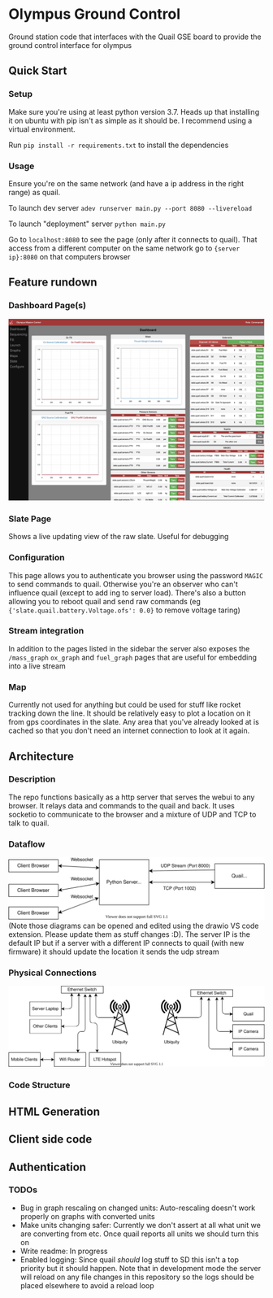 # Olympus Ground Control

Ground station code that interfaces with the Quail GSE board to provide the ground control interface for olympus 

## Quick Start

### Setup

Make sure you're using at least python version 3.7. Heads up that installing it on ubuntu with pip isn't as simple as it should be.  I recommend using a virtual environment.

Run `pip install -r requirements.txt` to install the dependencies

### Usage

Ensure you're on the same network (and have a ip address in the right range) as quail.

To launch dev server `adev runserver main.py --port 8080 --livereload`

To launch "deployment" server `python main.py`

Go to `localhost:8080` to see the page (only after it connects to quail). That access from a different computer on the same network go to `{server ip}:8080` on that computers browser

## Feature rundown

### Dashboard Page(s)

![Dashboard Page](imgs/dashboard.png)

### Slate Page

Shows a live updating view of the raw slate. Useful for debugging

### Configuration

This page allows you to authenticate you browser using the password `MAGIC` to send commands to quail. Otherwise you're an observer who can't influence quail (except to add ing to server load). There's also a button allowing you to reboot quail and send raw commands (eg `{'slate.quail.battery.Voltage.ofs': 0.0}` to remove voltage taring)

### Stream integration

In addition to the pages listed in the sidebar the server also exposes the `/mass_graph` `ox_graph` and `fuel_graph` pages that are useful for embedding into a live stream

### Map

Currently not used for anything but could be used for stuff like rocket tracking down the line. It should be relatively easy to plot a location on it from gps coordinates in the slate. Any area that you've already looked at is cached so that you don't need an internet connection to look at it again.


## Architecture

### Description

The repo functions basically as a http server that serves the webui to any browser. It relays data and commands to the quail and back. It uses socketio to communicate to the browser and a mixture of UDP and TCP to talk to quail. 


### Dataflow
![Network Diagram](imgs/network.drawio.svg)
(Note those diagrams can be opened and edited using the drawio VS code extension. Please update them as stuff changes :D). The server IP is the default IP but if a server with a different IP connects to quail (with new firmware) it should update the location it sends the udp stream


### Physical Connections
![Physical Connections](imgs/physical.drawio.svg)

### Code Structure

## HTML Generation
## Client side code
## Authentication

### TODOs

- Bug in graph rescaling on changed units: Auto-rescaling doesn't work properly on graphs with converted units
- Make units changing safer: Currently we don't assert at all what unit we are converting from etc. Once quail reports all units we should turn this on
- Write readme: In progress
- Enabled logging: Since quail *should* log stuff to SD this isn't a top priority but it should happen. Note that in development mode the server will reload on any file changes in this repository so the logs should be placed elsewhere to avoid a reload loop
